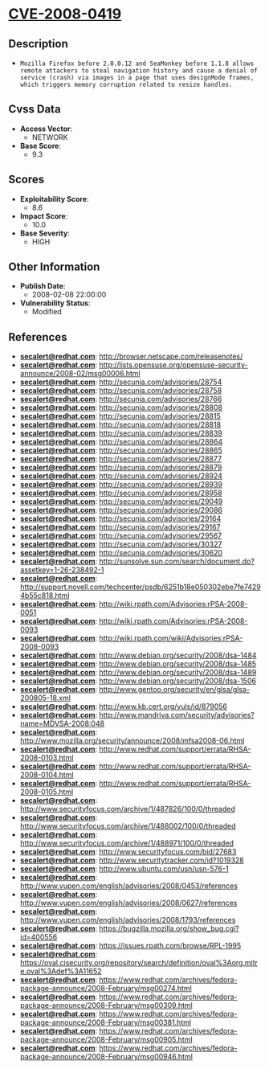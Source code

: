 
# [CVE-2008-0419](https://cve.mitre.org/cgi-bin/cvename.cgi?name=CVE-2008-0419)

## Description

- `Mozilla Firefox before 2.0.0.12 and SeaMonkey before 1.1.8 allows remote attackers to steal navigation history and cause a denial of service (crash) via images in a page that uses designMode frames, which triggers memory corruption related to resize handles.`

## Cvss Data

- **Access Vector**:
  - NETWORK
- **Base Score**:
  - 9.3

## Scores

- **Exploitability Score**:
  - 8.6
- **Impact Score**:
  - 10.0
- **Base Severity**:
  - HIGH

## Other Information

- **Publish Date**:
  - 2008-02-08 22:00:00
- **Vulnerability Status**:
  - Modified

## References

- **secalert@redhat.com**: http://browser.netscape.com/releasenotes/
- **secalert@redhat.com**: http://lists.opensuse.org/opensuse-security-announce/2008-02/msg00006.html
- **secalert@redhat.com**: http://secunia.com/advisories/28754
- **secalert@redhat.com**: http://secunia.com/advisories/28758
- **secalert@redhat.com**: http://secunia.com/advisories/28766
- **secalert@redhat.com**: http://secunia.com/advisories/28808
- **secalert@redhat.com**: http://secunia.com/advisories/28815
- **secalert@redhat.com**: http://secunia.com/advisories/28818
- **secalert@redhat.com**: http://secunia.com/advisories/28839
- **secalert@redhat.com**: http://secunia.com/advisories/28864
- **secalert@redhat.com**: http://secunia.com/advisories/28865
- **secalert@redhat.com**: http://secunia.com/advisories/28877
- **secalert@redhat.com**: http://secunia.com/advisories/28879
- **secalert@redhat.com**: http://secunia.com/advisories/28924
- **secalert@redhat.com**: http://secunia.com/advisories/28939
- **secalert@redhat.com**: http://secunia.com/advisories/28958
- **secalert@redhat.com**: http://secunia.com/advisories/29049
- **secalert@redhat.com**: http://secunia.com/advisories/29086
- **secalert@redhat.com**: http://secunia.com/advisories/29164
- **secalert@redhat.com**: http://secunia.com/advisories/29167
- **secalert@redhat.com**: http://secunia.com/advisories/29567
- **secalert@redhat.com**: http://secunia.com/advisories/30327
- **secalert@redhat.com**: http://secunia.com/advisories/30620
- **secalert@redhat.com**: http://sunsolve.sun.com/search/document.do?assetkey=1-26-238492-1
- **secalert@redhat.com**: http://support.novell.com/techcenter/psdb/6251b18e050302ebe7fe74294b55c818.html
- **secalert@redhat.com**: http://wiki.rpath.com/Advisories:rPSA-2008-0051
- **secalert@redhat.com**: http://wiki.rpath.com/Advisories:rPSA-2008-0093
- **secalert@redhat.com**: http://wiki.rpath.com/wiki/Advisories:rPSA-2008-0093
- **secalert@redhat.com**: http://www.debian.org/security/2008/dsa-1484
- **secalert@redhat.com**: http://www.debian.org/security/2008/dsa-1485
- **secalert@redhat.com**: http://www.debian.org/security/2008/dsa-1489
- **secalert@redhat.com**: http://www.debian.org/security/2008/dsa-1506
- **secalert@redhat.com**: http://www.gentoo.org/security/en/glsa/glsa-200805-18.xml
- **secalert@redhat.com**: http://www.kb.cert.org/vuls/id/879056
- **secalert@redhat.com**: http://www.mandriva.com/security/advisories?name=MDVSA-2008:048
- **secalert@redhat.com**: http://www.mozilla.org/security/announce/2008/mfsa2008-06.html
- **secalert@redhat.com**: http://www.redhat.com/support/errata/RHSA-2008-0103.html
- **secalert@redhat.com**: http://www.redhat.com/support/errata/RHSA-2008-0104.html
- **secalert@redhat.com**: http://www.redhat.com/support/errata/RHSA-2008-0105.html
- **secalert@redhat.com**: http://www.securityfocus.com/archive/1/487826/100/0/threaded
- **secalert@redhat.com**: http://www.securityfocus.com/archive/1/488002/100/0/threaded
- **secalert@redhat.com**: http://www.securityfocus.com/archive/1/488971/100/0/threaded
- **secalert@redhat.com**: http://www.securityfocus.com/bid/27683
- **secalert@redhat.com**: http://www.securitytracker.com/id?1019328
- **secalert@redhat.com**: http://www.ubuntu.com/usn/usn-576-1
- **secalert@redhat.com**: http://www.vupen.com/english/advisories/2008/0453/references
- **secalert@redhat.com**: http://www.vupen.com/english/advisories/2008/0627/references
- **secalert@redhat.com**: http://www.vupen.com/english/advisories/2008/1793/references
- **secalert@redhat.com**: https://bugzilla.mozilla.org/show_bug.cgi?id=400556
- **secalert@redhat.com**: https://issues.rpath.com/browse/RPL-1995
- **secalert@redhat.com**: https://oval.cisecurity.org/repository/search/definition/oval%3Aorg.mitre.oval%3Adef%3A11652
- **secalert@redhat.com**: https://www.redhat.com/archives/fedora-package-announce/2008-February/msg00274.html
- **secalert@redhat.com**: https://www.redhat.com/archives/fedora-package-announce/2008-February/msg00309.html
- **secalert@redhat.com**: https://www.redhat.com/archives/fedora-package-announce/2008-February/msg00381.html
- **secalert@redhat.com**: https://www.redhat.com/archives/fedora-package-announce/2008-February/msg00905.html
- **secalert@redhat.com**: https://www.redhat.com/archives/fedora-package-announce/2008-February/msg00946.html
